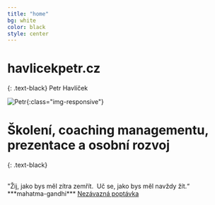 ```yaml
---
title: "home"
bg: white
color: black
style: center
---
```

<meta property="og:image" content="http://havlicekpetr.cz/assets/images/petr_rounded.png" />

# havlicekpetr.cz
{: .text-black}
Petr Havlíček


![Petr](http://havlicekpetr.cz/assets/images/petr_rounded.png){:class="img-responsive"}
 
# Školení, coaching managementu, prezentace a osobní rozvoj
{: .text-black}

<br>
"Žij, jako bys měl zítra zemřít.  Uč se, jako bys měl navždy žít.“ ***mahatma-gandhi***

<span id="forkongithub">
  <a href="http://havlicekpetr.cz/landing.html" class="bg-blue">
    Nezávazná poptávka
  </a>
</span>
